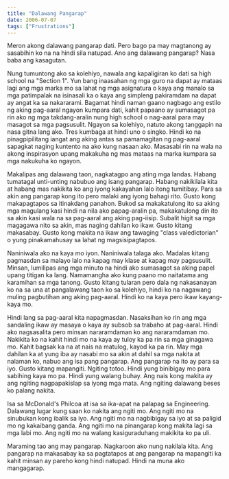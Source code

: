 ```yaml
---
title: "Dalawang Pangarap"
date: 2006-07-07
tags: ["Frustrations"]
---
```


Meron akong dalawang pangarap dati. Pero bago pa may magtanong ay sasabihin ko na na hindi sila natupad. Ano ang dalawang pangarap? Nasa baba ang kasagutan.

Nung tumuntong ako sa kolehiyo, nawala ang kapaligiran ko dati sa high school na "Section 1". Yun bang inaasahan ng mga guro na dapat ay mataas lagi ang mga marka mo sa lahat ng mga asignatura o kaya ang manalo sa mga patimpalak na isinasali ka o kaya ang simpleng pakiramdam na dapat ay angat ka sa nakararami. Bagamat hindi naman gaano nagbago ang estilo ng aking pag-aaral ngayon kumpara dati, kahit papaano ay sumasagot pa rin ako ng mga takdang-aralin nung high school o nag-aaral para may masagot sa mga pagsusulit. Ngayon sa kolehiyo, natuto akong tanggapin na nasa gitna lang ako. Tres kumbaga at hindi uno o singko. Hindi ko na pinagpipilitang iangat ang aking antas sa pamamagitan ng pag-aaral sapagkat naging kuntento na ako kung nasaan ako. Masasabi rin na wala na akong inspirasyon upang makakuha ng mas mataas na marka kumpara sa mga nakukuha ko ngayon.

Makalipas ang dalawang taon, nagkatagpo ang ating mga landas. Habang tumatagal unti-unting nabubuo ang isang pangarap. Habang nakikilala kita at habang mas nakikita ko ang iyong kakayahan lalo itong tumitibay. Para sa akin ang pangarap kong ito pero malaki ang iyong bahagi rito. Gusto kong makapagtapos sa itinakdang panahon. Bukod sa makakatulong ito sa aking mga magulang kasi hindi na nila ako papag-aralin pa, makakatulong din ito sa akin kasi wala na sa pag-aaral ang aking pag-iisip. Subalit higit sa mga magagawa nito sa akin, mas naging dahilan ko ikaw. Gusto kitang makasabay. Gusto kong makita na ikaw ang tawaging "class valedictorian" o yung pinakamahusay sa lahat ng magsisipagtapos.

Naniniwala ako na kaya mo iyon. Naniniwala talaga ako. Madalas kitang pagmasdan sa malayo lalo na kapag may klase at kapag may pagsusulit. Minsan, lumilipas ang mga minuto na hindi ako sumasagot sa aking papel upang titigan ka lang. Namamangha ako kung paano mo naitatama ang karamihan sa mga tanong. Gusto kitang tularan pero dala ng nakasanayan ko na sa una at pangalawang taon ko sa kolehiyo, hindi ko na nagawang muling pagbutihan ang aking pag-aaral. Hindi ko na kaya pero ikaw kayang-kaya mo.

Hindi lang sa pag-aaral kita napagmasdan. Nasaksihan ko rin ang mga sandaling ikaw ay masaya o kaya ay subsob sa trabaho at pag-aaral. Hindi ako nagsasalita pero minsan nararamdaman ko ang nararamdaman mo. Nakikita ko na kahit hindi mo na kaya ay tuloy ka pa rin sa mga ginagawa mo. Kahit bagsak ka na at nais na matulog, kayod ka pa rin. May mga dahilan ka at yung iba ay nasabi mo sa akin at dahil sa mga nakita at nalaman ko, nabuo ang isa pang pangarap. Ang pangarap na ito ay para sa iyo. Gusto kitang mapangiti. Ngiting totoo. Hindi yung binibigay mo para sabihing kaya mo pa. Hindi yung walang buhay. Ang nais kong makita ay ang ngiting nagpapakislap sa iyong mga mata. Ang ngiting dalawang beses ko palang nakita.

Isa sa McDonald's Philcoa at isa sa ika-apat na palapag sa Engineering. Dalawang lugar kung saan ko nakita ang ngiti mo. Ang ngiti mo na sinubukan kong ibalik sa iyo. Ang ngiti mo na nagbibigay sa iyo at sa paligid mo ng kakaibang ganda. Ang ngiti mo na pinangarap kong makita lagi sa mga labi mo. Ang ngiti mo na walang kasiguraduhang makikita ko pa uli.

Maraming tao ang may pangarap. Nagkaroon ako nung nakilala kita. Ang pangarap na makasabay ka sa pagtatapos at ang pangarap na mapangiti ka kahit minsan ay pareho kong hindi natupad. Hindi na muna ako mangagarap.